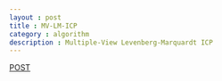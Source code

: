 ```yaml
---
layout : post
title : MV-LM-ICP
category : algorithm
description : Multiple-View Levenberg-Marquardt ICP
---
```


[POST](https://www.notion.so/experimentworld/MV-LM-ICP-e194d67a64a841b1b1fe9fe8979f884d)
